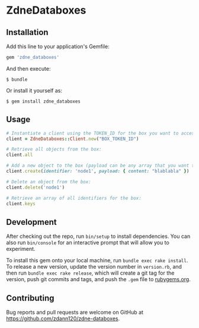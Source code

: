 # ZdneDataboxes

## Installation

Add this line to your application's Gemfile:

```ruby
gem 'zdne_databoxes'
```

And then execute:

    $ bundle

Or install it yourself as:

    $ gem install zdne_databoxes

## Usage

```ruby
# Instantiate a client using the TOKEN_ID for the box you want to access:
client = ZdneDataboxes::Client.new("BOX_TOKEN_ID")

# Retrieve all objects from the box:
client.all

# Add a new object to the box (payload can be any array that you want to store):
client.create(identifier: 'node1', payload: { content: "blablabla" })

# Delete an object from the box:
client.delete('node1')

# Retrieve an array of all identifiers for the box:
client.keys
```
## Development

After checking out the repo, run `bin/setup` to install dependencies. You can also run `bin/console` for an interactive prompt that will allow you to experiment.

To install this gem onto your local machine, run `bundle exec rake install`. To release a new version, update the version number in `version.rb`, and then run `bundle exec rake release`, which will create a git tag for the version, push git commits and tags, and push the `.gem` file to [rubygems.org](https://rubygems.org).

## Contributing

Bug reports and pull requests are welcome on GitHub at https://github.com/zdann120/zdne-databoxes.
